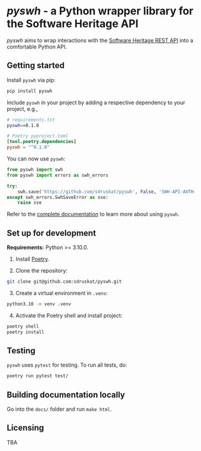 # *pyswh* - a Python wrapper library for the Software Heritage API

*pyswh* aims to wrap interactions with the [Software Heritage REST API](https://archive.softwareheritage.org/api/1/) into a comfortable Python API.

## Getting started

Install `pyswh` via pip:

```bash
pip install pyswh
```

Include `pyswh` in your project by adding a respective dependency to your project, e.g.,

```bash
# requirements.txt
pyswh==0.1.0
```

```toml
# Poetry pyproject.toml
[tool.poetry.dependencies]
pyswh = "^0.1.0"
```

You can now use `pyswh`:

```python
from pyswh import swh
from pyswh import errors as swh_errors

try:
    swh.save('https://github.com/sdruskat/pyswh', False, 'SWH-API-AUTH-TOKEN')
except swh_errors.SwhSaveError as sse:
    raise sse
```

Refer to the [complete documentation](https://pyswh.readthedocs.io/en/stable/) to learn more about using `pyswh`.

## Set up for development

**Requirements:** Python >= 3.10.0.

1. Install [Poetry](https://python-poetry.org).

2. Clone the repository:

```bash
git clone git@github.com:sdruskat/pyswh.git
```

3. Create a virtual environment in `.venv`:
```bash
python3.10 -m venv .venv 
```

4. Activate the Poetry shell and install project:

```bash
poetry shell
poetry install
```

## Testing

`pyswh` uses `pytest` for testing. To run all tests, do:

```bash
poetry run pytest test/
```

## Building documentation locally

Go into the `docs/` folder and run `make html`.

## Licensing

TBA
